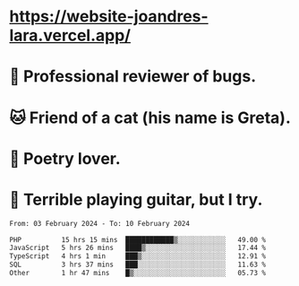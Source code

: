 # https://website-joandres-lara.vercel.app/
# 🐛 Professional reviewer of bugs.
# 🐱 Friend of a cat (his name is Greta).
# 📜 Poetry lover.
# 🎸 Terrible playing guitar, but I try.

<!--START_SECTION:waka-->

```txt
From: 03 February 2024 - To: 10 February 2024

PHP          15 hrs 15 mins  ████████████▒░░░░░░░░░░░░   49.00 %
JavaScript   5 hrs 26 mins   ████▒░░░░░░░░░░░░░░░░░░░░   17.44 %
TypeScript   4 hrs 1 min     ███▒░░░░░░░░░░░░░░░░░░░░░   12.91 %
SQL          3 hrs 37 mins   ███░░░░░░░░░░░░░░░░░░░░░░   11.63 %
Other        1 hr 47 mins    █▒░░░░░░░░░░░░░░░░░░░░░░░   05.73 %
```

<!--END_SECTION:waka-->
